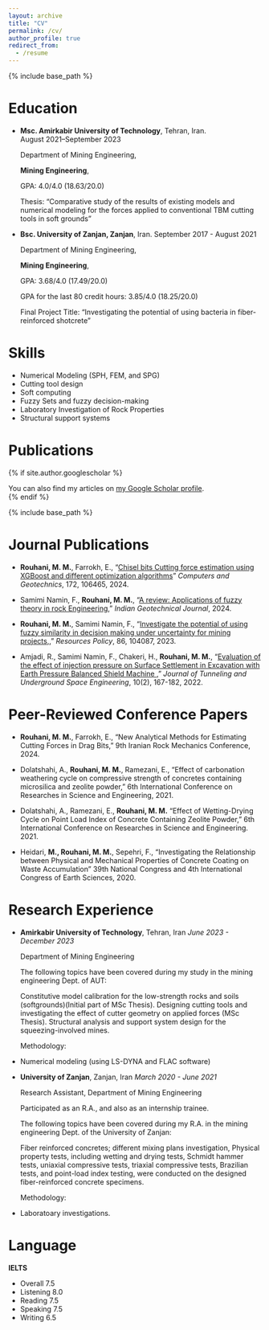 ```yaml
---
layout: archive
title: "CV"
permalink: /cv/
author_profile: true
redirect_from:
  - /resume
---
```


{% include base_path %}

Education
======
* **Msc.	Amirkabir University of Technology**, Tehran, Iran.                                  
  August 2021–September 2023
  
  Department of Mining Engineering,
  
  **Mining Engineering**,
  
  GPA: 4.0/4.0 (18.63/20.0)
  
  Thesis: “Comparative study of the results of existing models and numerical modeling for the forces applied to conventional TBM cutting tools in soft grounds”

* **Bsc.	University of Zanjan, Zanjan**, Iran.
  September 2017 - August 2021
  
  Department of Mining Engineering,
  
  **Mining Engineering**,
  
  GPA: 3.68/4.0 (17.49/20.0)
  
  GPA for the last 80 credit hours: 3.85/4.0 (18.25/20.0)
  
  Final Project Title: “Investigating the potential of using bacteria in fiber-reinforced shotcrete”


  
Skills
======
* Numerical Modeling (SPH, FEM, and SPG)
* Cutting tool design
* Soft computing
* Fuzzy Sets and fuzzy decision-making
* Laboratory Investigation of Rock Properties 
* Structural support systems


Publications
======
{% if site.author.googlescholar %}
  <div class="wordwrap">You can also find my articles on <a href="{{site.author.googlescholar}}">my Google Scholar profile</a>.</div>
{% endif %}

{% include base_path %}

Journal Publications
======

* **Rouhani, M. M.**, Farrokh, E., “<a href="https://doi.org/10.1016/j.compgeo.2024.106465">Chisel bits Cutting force estimation using XGBoost and different optimization algorithms</a>” _Computers and Geotechnics_, 172, 106465, 2024.

* Samimi Namin, F., **Rouhani, M. M.**, “<a href="https://link.springer.com/article/10.1007/s40098-024-00910-z">A review: Applications of fuzzy theory in rock Engineering</a>,” _Indian Geotechnical Journal_, 2024.

* **Rouhani, M. M.**, Samimi Namin, F., “<a href="https://www.sciencedirect.com/science/article/abs/pii/S0301420723007985?via%3Dihub">Investigate the potential of using fuzzy similarity in decision making under uncertainty for mining projects,</a>,” _Resources Policy_, 86, 104087, 2023.

* Amjadi, R., Samimi Namin, F., Chakeri, H., **Rouhani, M. M.**, “<a href="https://tuse.shahroodut.ac.ir/article_2382.html">Evaluation of the effect of injection pressure on Surface Settlement in Excavation with Earth Pressure Balanced Shield Machine </a>,” _Journal of Tunneling and Underground Space Engineering_, 10(2), 167-182, 2022.

Peer-Reviewed Conference Papers
======
* **Rouhani, M. M.**, Farrokh, E., “New Analytical Methods for Estimating Cutting Forces in Drag Bits,” 9th Iranian Rock Mechanics Conference, 2024.

* Dolatshahi, A., **Rouhani, M. M.**, Ramezani, E., “Effect of carbonation weathering cycle on compressive strength of concretes containing microsilica and zeolite powder,” 6th International Conference on Researches in Science and Engineering, 2021.

* Dolatshahi, A., Ramezani, E., **Rouhani, M. M.** “Effect of Wetting-Drying Cycle on Point Load Index of Concrete Containing Zeolite Powder,” 6th International Conference on Researches in Science and Engineering. 2021.
 
* Heidari, **M., Rouhani, M. M.**, Sepehri, F., “Investigating the Relationship between Physical and Mechanical Properties of Concrete Coating on Waste Accumulation” 39th National Congress and 4th International Congress of Earth Sciences, 2020.


Research Experience
======
* **Amirkabir University of Technology**, Tehran, Iran
  _June 2023 - December 2023_
  
  Department of Mining Engineering
  
  The following topics have been covered during my study in the mining engineering Dept. of AUT:
  
  	Constitutive model calibration for the low-strength rocks and soils (softgrounds)(Initial part of MSc Thesis).
    Designing cutting tools and investigating the effect of cutter geometry on applied forces (MSc Thesis).
  	Structural analysis and support system design for the squeezing-involved mines.

  Methodology:
*	Numerical modeling (using LS-DYNA and FLAC software)


* **University of Zanjan**, Zanjan, Iran
  _March 2020 - June 2021_
  
  Research Assistant, Department of Mining Engineering
  
  	Participated as an R.A., and also as an internship trainee.

  The following topics have been covered during my R.A. in the mining engineering Dept. of the University of Zanjan:

  Fiber reinforced concretes; different mixing plans investigation, Physical property tests, including wetting and drying tests, Schmidt hammer tests, uniaxial compressive tests, triaxial compressive tests, Brazilian tests, and point-load index testing, were conducted on the designed fiber-reinforced concrete specimens.

  Methodology:
*	Laboratoary investigations.
  

Language
======  
**IELTS**

* Overall	7.5
* Listening	8.0
* Reading	7.5
* Speaking	7.5
* Writing 6.5

